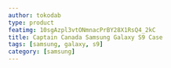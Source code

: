 ```yaml
---
author: tokodab
type: product
featimg: 10sgAzpl3vtONmnacPrBY28X1RsQ4_2kC
title: Captain Canada Samsung Galaxy S9 Case
tags: [samsung, galaxy, s9]
category: [samsung]
---
```

